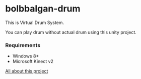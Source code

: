 # bolbbalgan-drum

This is Virtual Drum System.

You can play drum without actual drum using this unity project.

### Requirements
* Windows 8+
* Microsoft Kinect v2


[All about this project](https://docs.google.com/document/d/1xUiJRVSoeD-NyW3MmriPvrCooNWrUK7gb-mOx0cIjmo/edit)
